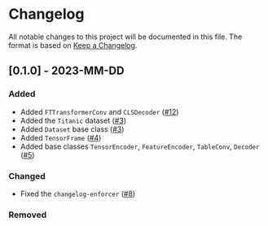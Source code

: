 # Changelog

All notable changes to this project will be documented in this file.
The format is based on [Keep a Changelog](http://keepachangelog.com/en/1.0.0/).

## [0.1.0] - 2023-MM-DD

### Added

- Added `FTTransformerConv` and `CLSDecoder` ([#12](https://github.com/pyg-team/pytorch-frame/pull/12))
- Added the `Titanic` dataset ([#3](https://github.com/pyg-team/pytorch-frame/pull/3))
- Added `Dataset` base class ([#3](https://github.com/pyg-team/pytorch-frame/pull/3))
- Added `TensorFrame` ([#4](https://github.com/pyg-team/pytorch-frame/pull/4))
- Added base classes `TensorEncoder`, `FeatureEncoder`, `TableConv`, `Decoder` ([#5](https://github.com/pyg-team/pytorch-frame/pull/5))

### Changed

- Fixed the `changelog-enforcer` ([#8](https://github.com/pyg-team/pytorch-frame/pull/8))

### Removed
